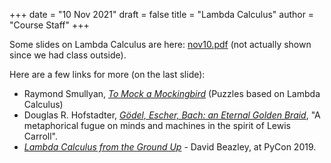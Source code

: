 +++
date = "10 Nov 2021"
draft = false
title = "Lambda Calculus"
author = "Course Staff"
+++

Some slides on Lambda Calculus are here: [nov10.pdf](https://www.dropbox.com/s/gi8mkazisgcx9kl/cs3102f21-nov10.pdf?dl=0) (not actually shown since we had class outside).

Here are a few links for more (on the last slide):

- Raymond Smullyan, [_To Mock a Mockingbird_](https://www.amazon.com/Mock-Mockingbird-Raymond-Smullyan/dp/0192801422) (Puzzles based on Lambda Calculus)
- Douglas R. Hofstadter, [_G&ouml;del, Escher, Bach: an Eternal Golden Braid_](https://www.amazon.com/G%C3%B6del-Escher-Bach-Eternal-Golden/dp/0465026567), "A metaphorical fugue on minds and machines in the spirit of Lewis Carroll".
- [_Lambda Calculus from the Ground Up_](https://www.youtube.com/watch?v=pkCLMl0e_0k) - David Beazley, at PyCon 2019.


